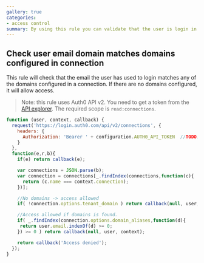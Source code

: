 ```yaml
---
gallery: true
categories:
- access control
summary: By using this rule you can validate that the user is login in from an authorized domain.
---
```

## Check user email domain matches domains configured in connection

This rule will check that the email the user has used to login matches any of the domains configured in a connection. If there are no domains configured, it will allow access.

> Note: this rule uses Auth0 API v2. You need to get a token from the [API explorer](https://auth0.com/docs/apiv2). The required scope is `read:connections`.

```js
function (user, context, callback) {
  request('https://login.auth0.com/api/v2/connections', {
    headers: {
      Authorization: 'Bearer ' + configuration.AUTH0_API_TOKEN  //TODO: replace with your own Auth0 APIv2 token
    }  
  },
  function(e,r,b){
    if(e) return callback(e);

    var connections = JSON.parse(b);
    var connection = connections[_.findIndex(connections,function(c){
      return (c.name === context.connection);
    })];

    //No domains -> access allowed
    if( !connection.options.tenant_domain ) return callback(null, user, context);

    //Access allowed if domains is found.
    if( _.findIndex(connection.options.domain_aliases,function(d){
     return user.email.indexOf(d) >= 0;
    }) >= 0 ) return callback(null, user, context);

    return callback('Access denied');
  });
}
```
